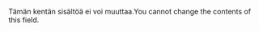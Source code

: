 <span data-ttu-id="db9cf-101">Tämän kentän sisältöä ei voi muuttaa.</span><span class="sxs-lookup"><span data-stu-id="db9cf-101">You cannot change the contents of this field.</span></span>
